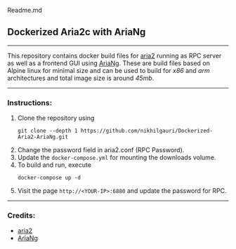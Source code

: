 Readme.md

## Dockerized Aria2c with AriaNg
* * *
This repository contains docker build files for [aria2](https://aria2.github.io/) running as RPC server as well as a frontend GUI using [AriaNg](https://github.com/mayswind/AriaNg).
These are build files based on Alpine linux for minimal size and can be used to build for *x86* and *arm* architectures and total image size is around *45mb*.
* * *
### Instructions:
1. Clone the repository using 
	```
	git clone --depth 1 https://github.com/nikhilgauri/Dockerized-Aria2-AriaNg.git
	```
2. Change the password field in aria2.conf (RPC Password).
3. Update the `docker-compose.yml` for mounting the downloads volume.
4. To build and run, execute
	```
	docker-compose up -d
	```
4. Visit the page `http://<YOUR-IP>:6880` and update the password for RPC.
* * *
### Credits:
- [aria2](https://aria2.github.io/)
- [AriaNg](https://github.com/mayswind/AriaNg)
